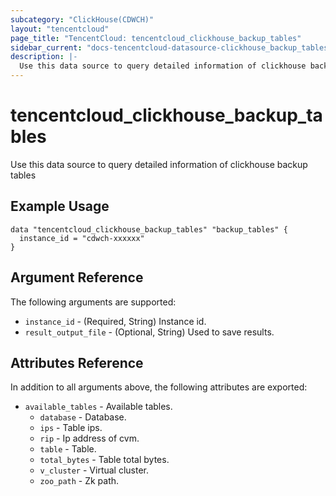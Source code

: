 ```yaml
---
subcategory: "ClickHouse(CDWCH)"
layout: "tencentcloud"
page_title: "TencentCloud: tencentcloud_clickhouse_backup_tables"
sidebar_current: "docs-tencentcloud-datasource-clickhouse_backup_tables"
description: |-
  Use this data source to query detailed information of clickhouse backup tables
---
```


# tencentcloud_clickhouse_backup_tables

Use this data source to query detailed information of clickhouse backup tables

## Example Usage

```hcl
data "tencentcloud_clickhouse_backup_tables" "backup_tables" {
  instance_id = "cdwch-xxxxxx"
}
```

## Argument Reference

The following arguments are supported:

* `instance_id` - (Required, String) Instance id.
* `result_output_file` - (Optional, String) Used to save results.

## Attributes Reference

In addition to all arguments above, the following attributes are exported:

* `available_tables` - Available tables.
  * `database` - Database.
  * `ips` - Table ips.
  * `rip` - Ip address of cvm.
  * `table` - Table.
  * `total_bytes` - Table total bytes.
  * `v_cluster` - Virtual cluster.
  * `zoo_path` - Zk path.


